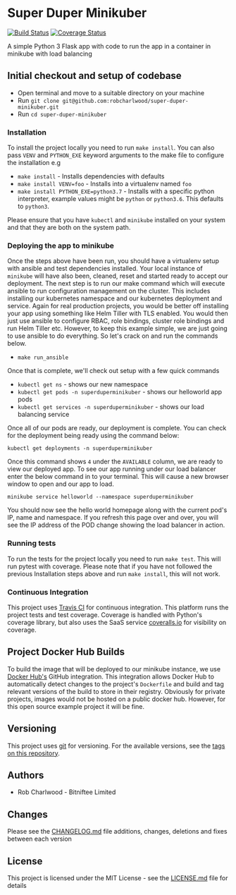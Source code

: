 # Super Duper Minikuber

[![Build Status](https://travis-ci.org/robcharlwood/super-duper-minikuber.svg?branch=master)](https://travis-ci.org/robcharlwood/super-duper-minikuber/) [![Coverage Status](https://coveralls.io/repos/github/robcharlwood/super-duper-minikuber/badge.svg?branch=master)](https://coveralls.io/github/robcharlwood/super-duper-minikuber?branch=master)

A simple Python 3 Flask app with code to run the app in a container in minikube with load balancing

## Initial checkout and setup of codebase

* Open terminal and move to a suitable directory on your machine
* Run ``git clone git@github.com:robcharlwood/super-duper-minikuber.git``
* Run ``cd super-duper-minikuber``

### Installation

To install the project locally you need to run ``make install``. You can also pass ``VENV`` and ``PYTHON_EXE`` keyword arguments
to the make file to configure the installation e.g

* ``make install`` - Installs dependencies with defaults
* ``make install VENV=foo`` - Installs into a virtualenv named ``foo``
* ``make install PYTHON_EXE=python3.7`` - Installs with a specific python interpreter, example values might be ``python`` or ``python3.6``. This defaults to ``python3``.

Please ensure that you have ``kubectl`` and ``minikube`` installed on your system and that they are both on the system path.

### Deploying the app to minikube

Once the steps above have been run, you should have a virtualenv setup with ansible and test dependencies installed. Your local
instance of ``minikube`` will have also been, cleaned, reset and started ready to accept our deployment. The next step is to run
our make command which will execute ansible to run configuration management on the cluster. This includes installing our kubernetes namespace and our
kubernetes deployment and service. Again for real production projects, you would be better off installing your app using something like Helm Tiller
with TLS enabled. You would then just use ansible to configure RBAC, role bindings, cluster role bindings and run Helm Tiller etc.
However, to keep this example simple, we are just going to use ansible to do everything. So let's crack on and run the commands below.

* ``make run_ansible``

Once that is complete, we'll check out setup with a few quick commands
* ``kubectl get ns`` - shows our new namespace
* ``kubectl get pods -n superduperminikuber`` - shows our helloworld app pods
* ``kubectl get services -n superduperminikuber`` - shows our load balancing service

Once all of our pods are ready, our deployment is complete. You can check for the deployment being ready using the command below:

    kubectl get deployments -n superduperminikuber

Once this command shows ``4`` under the ``AVAILABLE`` column, we are ready to view our deployed app. To see our app running under
our load balancer enter the below command in to your terminal. This will cause a new browser window to open and our app to load.

    minikube service helloworld --namespace superduperminikuber

You should now see the hello world homepage along with the current pod's IP, name and namespace. If you refresh this page over and over,
you will see the IP address of the POD change showing the load balancer in action.

### Running tests

To run the tests for the project locally you need to run ``make test``. This will run pytest with coverage.
Please note that if you have not followed the previous Installation steps above and run ``make install``, this will not work.

### Continuous Integration

This project uses [Travis CI](http://travis-ci.org/) for continuous integration. This platform runs the project tests and test coverage.
Coverage is handled with Python's coverage library, but also uses the SaaS service [coveralls.io](https://coveralls.io) for visibility on coverage.

## Project Docker Hub Builds

To build the image that will be deployed to our minikube instance, we use [Docker Hub's](https://hub.docker.com/r/robcharlwood/super-duper-minikuber)
GitHub integration. This integration allows Docker Hub to automatically detect changes to the project's ``Dockerfile`` and build and tag relevant
versions of the build to store in their registry. Obviously for private projects, images would not be hosted on a public docker hub. However, for this
open source example project it will be fine.

## Versioning

This project uses [git](https://git-scm.com/) for versioning. For the available versions,
see the [tags on this repository](https://github.com/robcharlwood/super-duper-minikuber/tags).

## Authors

* Rob Charlwood - Bitniftee Limited

## Changes

Please see the [CHANGELOG.md](https://github.com/robcharlwood/super-duper-minikuber/blob/master/CHANGELOG.md) file additions, changes, deletions and fixes between each version

## License

This project is licensed under the MIT License - see the [LICENSE.md](https://github.com/robcharlwood/super-duper-minikuber/blob/master/LICENSE) file for details
